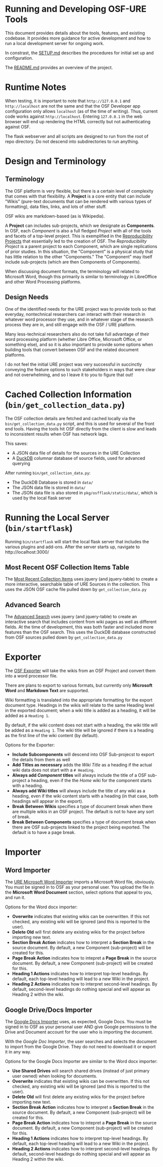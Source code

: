 # Running and Developing OSF-URE Tools

This document  provides details about the tools, features, and existing codebase. 
It provides more guidance for active development and how to run a local 
development server for ongoing work.

In constrast, the [SETUP.md](SETUP.md) describes the procedures for initial set 
up and configuration.

The [README.md](README.md) provides an overview of the project.

# Runtime Notes

When testing, it is important to note that `http://127.0.0.1` and 
`http://localhost` are not the same and that the OSF Developer app configuration
only allows `localhost` (as of the time of writing). Thus, current code works against 
`http://localhost`. Entering `127.0.0.1` in the web browser will end up 
rendering the HTML correctly but not authenticating against OSF.

The flask webserver and all scripts are designed to run from the root of repo
directory. Do not descend into subdirectories to run anything.

# Design and Terminology

## Terminology 

The OSF platform is very flexible, but there is a certain level of complexity
that comes with that flexibility. A **Project** is a core entity that can include
"Wikis" (pure-text documents that can be rendered with various types of 
formatting), data files, links, and lots of other stuff. 

OSF wikis are markdown-based (as is Wikipedia). 

A **Project** can includes sub-projects, which we designate as **Components**.
In OSF, each *Component* is also a full fledged *Project* with all of the tools 
and facets of a top-level project. This is exemplified in the 
[Reproducibility Projects](https://osf.io/ezcuj/wiki/home/) that essentially 
led to the creation of OSF. The *Reproducibility Project* is a parent project to 
each Component, which are single replications of prior studies. In this 
situation, the "Component" is a physical study that has little relation to the 
other "Components."  The "Component" may itself include sub-projects (which are 
then Components of Components).

When discussing document formats, the terminology will related to Microsoft Word,
though this primarily is similar to terminology in LibreOffice and other 
Word Processing platforms.

## Design Needs

One of the identified needs for the URE project was to provide tools so that 
everyday, nontechnical researchers can interact with their research in whatever
word processor they use, and in whatever stage of the research process they are 
in, and still engage with the OSF / URE platform.

Many less-technical researchers also do not take full advantage of their word 
processing platform (whether Libre Office, Microsoft Office, or something else),
and so it is also important to provide some options when building tools that 
convert between OSF and the related document platforms. 

I do not feel the initial URE project was very successful in succinctly 
conveying the feature options to such stakeholders in ways that were clear 
and not overwhelming, and so I leave it to you to figure that out!

# Cached Collection Information (`bin/get_collection_data.py`)

The OSF collection details are fetched and cached locally via the 
`bin/get_collection_data.py` script, and this is used for several of the front 
end tools. Having the tools hit OSF directly from the client is slow and leads 
to inconsistent results when OSF has network lags.

This saves:
- A JSON data file of details for the sources in the URE Collection
- A [DuckDB](https://duckdb.org/) columnar database of source fields, used for advanced querying

After running `bin/get_collection_data.py`:
- The DuckDB Database is stored in `data/`
- The JSON data file is stored in `data/`
- The JSON data file is also stored in `pkg/osfflask/static/data/`, which is used by the local flask server

# Running the Local Server (`bin/startflask`)

Running `bin/startflask` will start the local flask server that includes the various plugins and add-ons.
After the server starts up, navigate to http://localhost:3000/

## Most Recent OSF Collection Items Table

The [Most Recent Collection Items](http://localhost:3000/collectionlist) uses 
jquery (and jquery-table) to create a more interactive, searchable 
table of URE Sources in the collection. This uses the JSON OSF cache file
pulled down by `get_collection_data.py`

## Advanced Search

The [Advanced Search](http://localhost:3000/search/advanced) uses 
jquery (and jquery-table) to create an interactive search that includes content 
from wiki pages as well as different fields. At the time of development, this 
was both faster and included more features than the OSF search. This uses the 
DuckDB database constructed from OSF sources pulled down by 
`get_collection_data.py`

# Exporter

The [OSF Exporter](http://localhost:3000/export/file) will take the wikis from 
an OSF Project and convert them into a word processor file.

There are plans to export to various formats, but currently only 
**Microsoft Word** and **Markdown Text** are supported. 

Wiki formatting is translated into the appropriate formatting for the export 
document type. Headings in the wikis will relate to the same Heading level 
in the exported document; when a wiki title is added as a heading, it will be 
added as a `Heading 1`.

By default, if the wiki content does not start with a heading, the wiki title 
will be added as a `Heading 1`. The wiki title will be ignored if there is 
a heading as the first line of the wiki content (by default).

Options for the Exporter:

- **Include Subcomponents** will descend into OSF Sub-projecst to export the details from them as well
- **Add Titles as necessary** adds the *Wiki Title* as a heading if the actual wiki data does not start with a `# Heading`. 
- **Always add *Component* titles** will always include the title of a OSF sub-project a heading, even if the the *Home* wiki for the component starts with a heading.
- **Always add Wiki titles** will always include the title of any wiki as a heading, even if the wiki content starts with a heading (in that case, both headings will appear in the export).
- **Break Between Wikis** specifies a type of document break when there are multiple wikis in an OSF project. The default is not to have any sort of break.
- **Break Between Components** specifies a type of document break when there are OSF sub-projects linked to the project being exported. The default is to have a page break.

# Importer

## Word Importer

The [URE Microsoft Word Importer](http://localhost:3000/import/docx) imports a 
Microsoft Word file, obviously. You must be signed in to OSF as your personal 
user. You upload the file in the **Microsoft Word Document** section, select 
options that appeal to you, and run it.

Options for the Word docx importer:

- **Overwrite** indicates that existing wikis can be overwritten. If this not checked, any existing wiki will be ignored (and this is reported to the user).
- **Delete Old** will first delete any existing wikis for the project before importing new text.
- **Section Break Action** indicates how to interpret a **Section Break** in the source document. By default, a new Component (sub-project) will be created for this.
- **Page Break Action** indicates how to intepret a **Page Break** in the source document. By default, a new Component (sub-project) will be created for this.
- **Heading 1 Actions** indicates how to interpret top-level headings. By default, each top-level heading will lead to a new Wiki in the project.
- **Heading 2 Actions** indicates how to interpret second-level headings. By default, second-level headings do nothing special and will appear as Heading 2 within the wiki. 

## Google Drive/Docs Importer

The [Google Docs Importer](http://localhost:3000/import/google) uses, as 
expected, Google Docs. You must be signed in to OSF as your personal 
user AND give Google permissions to the Drive and Document account for the user 
who is importing the document. 

With the *Google Doc Importer*, the user searches and selects the document to 
import from the Google Drive. They do not need to download it or export it in 
any way.

Options for the Google Docs Importer are similar to the Word docx importer:

- **Use Shared Drives** will search shared drives (instead of just primary user owned) when looking for documents.
- **Overwrite** indicates that existing wikis can be overwritten. If this not checked, any existing wiki will be ignored (and this is reported to the user).
- **Delete Old** will first delete any existing wikis for the project before importing new text.
- **Section Break Action** indicates how to interpret a **Section Break** in the source document. By default, a new Component (sub-project) will be created for this.
- **Page Break Action** indicates how to intepret a **Page Break** in the source document. By default, a new Component (sub-project) will be created for this.
- **Heading 1 Actions** indicates how to interpret top-level headings. By default, each top-level heading will lead to a new Wiki in the project.
- **Heading 2 Actions** indicates how to interpret second-level headings. By default, second-level headings do nothing special and will appear as Heading 2 within the wiki. 
